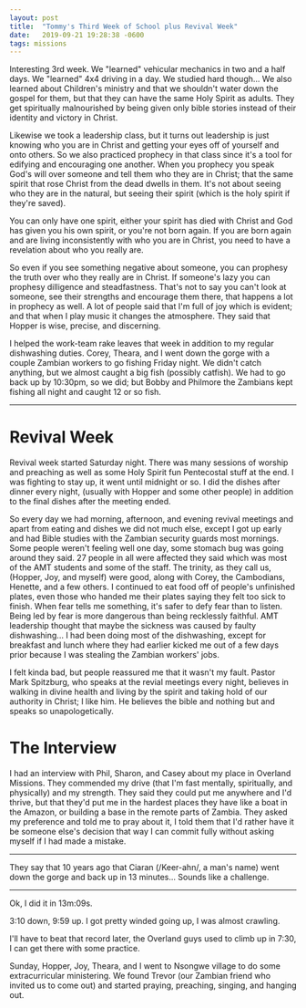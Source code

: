 ```yaml
---
layout: post
title:  "Tommy's Third Week of School plus Revival Week"
date:   2019-09-21 19:28:38 -0600
tags: missions
---
```


Interesting 3rd week. We "learned" vehicular mechanics in two and a half days. We "learned" 4x4 driving in a day. We studied hard though... We also learned about Children's ministry and that we shouldn't water down the gospel for them, but that they can have the same Holy Spirit as adults. They get spiritually malnourished by being given only bible stories instead of their identity and victory in Christ.

Likewise we took a leadership class, but it turns out leadership is just knowing who you are in Christ and getting your eyes off of yourself and onto others. So we also practiced prophecy in that class since it's a tool for edifying and encouraging one another. When you prophecy you speak God's will over someone and tell them who they are in Christ; that the same spirit that rose Christ from the dead dwells in them. It's not about seeing who they are in the natural, but seeing their spirit (which is the holy spirit if they're saved).

You can only have one spirit, either your spirit has died with Christ and God has given you his own spirit, or you're not born again. If you are born again and are living inconsistently with who you are in Christ, you need to have a revelation about who you really are.

So even if you see something negative about someone, you can prophesy the truth over who they really are in Christ. If someone's lazy you can prophesy dilligence and steadfastness. That's not to say you can't look at someone, see their strengths and encourage them there, that happens a lot in prophecy as well. A lot of people said that I'm full of joy which is evident; and that when I play music it changes the atmosphere. They said that Hopper is wise, precise, and discerning.

I helped the work-team rake leaves that week in addition to my regular dishwashing duties. Corey, Theara, and I went down the gorge with a couple Zambian workers to go fishing Friday night. We didn't catch anything, but we almost caught a big fish (possibly catfish). We had to go back up by 10:30pm, so we did; but Bobby and Philmore the Zambians kept fishing all night and caught 12 or so fish.

--------------------------------------------

Revival Week
==========

Revival week started Saturday night. There was many sessions of worship and preaching as well as some Holy Spirit fun Pentecostal stuff at the end. I was fighting to stay up, it went until midnight or so. I did the dishes after dinner every night, (usually with Hopper and some other people) in addition to the final dishes after the meeting ended.

So every day we had morning, afternoon, and evening revival meetings and apart from eating and dishes we did not much else, except I got up early and had Bible studies with the Zambian security guards most mornings. Some people weren't feeling well one day, some stomach bug was going around they said. 27 people in all were affected they said which was most of the AMT students and some of the staff. The trinity, as they call us, (Hopper, Joy, and myself) were good, along with Corey, the Cambodians, Henette, and a few others. I continued to eat food off of people's unfinished plates, even those who handed me their plates saying they felt too sick to finish. When fear tells me something, it's safer to defy fear than to listen. Being led by fear is more dangerous than being recklessly faithful. AMT leadership thought that maybe the sickness was caused by faulty dishwashing... I had been doing most of the dishwashing, except for breakfast and lunch where they had earlier kicked me out of a few days prior because I was stealing the Zambian workers' jobs.

I felt kinda bad, but people reassured me that it wasn't my fault. Pastor Mark Spitzburg, who speaks at the revial meetings every night, believes in walking in divine health and living by the spirit and taking hold of our authority in Christ; I like him. He believes the bible and nothing but and speaks so unapologetically.

The Interview
=============

I had an interview with Phil, Sharon, and Casey about my place in Overland Missions. They commended my drive (that I'm fast mentally, spiritually, and physically) and my strength. They said they could put me anywhere and I'd thrive, but that they'd put me in the hardest places they have like a boat in the Amazon, or building a base in the remote parts of Zambia. They asked my preference and told me to pray about it, I told them that I'd rather have it be someone else's decision that way I can commit fully without asking myself if I had made a mistake.

-----------------------

They say that 10 years ago that Ciaran (/Keer-ahn/, a man's name) went down the gorge and back up in 13 minutes... Sounds like a challenge.

-------------

Ok, I did it in 13m:09s.

3:10 down, 9:59 up. I got pretty winded going up, I was almost crawling.

I'll have to beat that record later, the Overland guys used to climb up in 7:30, I can get there with some practice.

Sunday, Hopper, Joy, Theara, and I went to Nsongwe village to do some extracurricular ministering. We found Trevor (our Zambian friend who invited us to come out) and started praying, preaching, singing, and hanging out.
